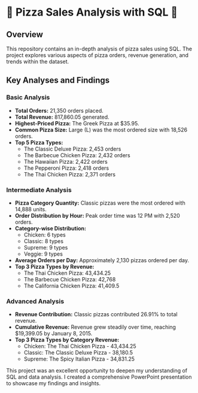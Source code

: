 # 🚀 Pizza Sales Analysis with SQL 🍕

## Overview

This repository contains an in-depth analysis of pizza sales using SQL. The project explores various aspects of pizza orders, revenue generation, and trends within the dataset.

## Key Analyses and Findings

### Basic Analysis

- **Total Orders:** 21,350 orders placed.
- **Total Revenue:** 817,860.05 generated.
- **Highest-Priced Pizza:** The Greek Pizza at $35.95.
- **Common Pizza Size:** Large (L) was the most ordered size with 18,526 orders.
- **Top 5 Pizza Types:**
  - The Classic Deluxe Pizza: 2,453 orders
  - The Barbecue Chicken Pizza: 2,432 orders
  - The Hawaiian Pizza: 2,422 orders
  - The Pepperoni Pizza: 2,418 orders
  - The Thai Chicken Pizza: 2,371 orders

### Intermediate Analysis

- **Pizza Category Quantity:** Classic pizzas were the most ordered with 14,888 units.
- **Order Distribution by Hour:** Peak order time was 12 PM with 2,520 orders.
- **Category-wise Distribution:**
  - Chicken: 6 types
  - Classic: 8 types
  - Supreme: 9 types
  - Veggie: 9 types
- **Average Orders per Day:** Approximately 2,130 pizzas ordered per day.
- **Top 3 Pizza Types by Revenue:**
  - The Thai Chicken Pizza: 43,434.25
  - The Barbecue Chicken Pizza: 42,768
  - The California Chicken Pizza: 41,409.5

### Advanced Analysis

- **Revenue Contribution:** Classic pizzas contributed 26.91% to total revenue.
- **Cumulative Revenue:** Revenue grew steadily over time, reaching $19,399.05 by January 8, 2015.
- **Top 3 Pizza Types by Category Revenue:**
  - Chicken: The Thai Chicken Pizza - 43,434.25
  - Classic: The Classic Deluxe Pizza - 38,180.5
  - Supreme: The Spicy Italian Pizza - 34,831.25


This project was an excellent opportunity to deepen my understanding of SQL and data analysis. I created a comprehensive PowerPoint presentation to showcase my findings and insights.
